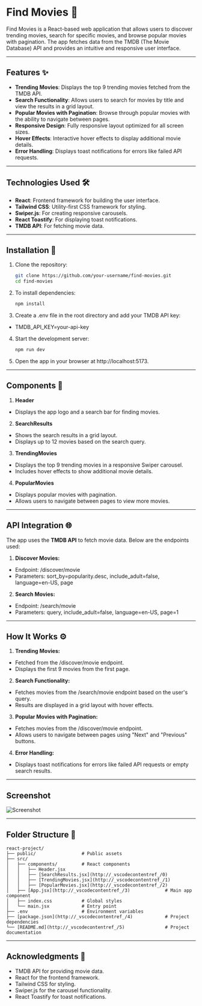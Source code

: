 # Find Movies 🎥

Find Movies is a React-based web application that allows users to discover trending movies, search for specific movies, and browse popular movies with pagination. The app fetches data from the TMDB (The Movie Database) API and provides an intuitive and responsive user interface.

---

## Features ✨

- **Trending Movies**: Displays the top 9 trending movies fetched from the TMDB API.
- **Search Functionality**: Allows users to search for movies by title and view the results in a grid layout.
- **Popular Movies with Pagination**: Browse through popular movies with the ability to navigate between pages.
- **Responsive Design**: Fully responsive layout optimized for all screen sizes.
- **Hover Effects**: Interactive hover effects to display additional movie details.
- **Error Handling**: Displays toast notifications for errors like failed API requests.

---

## Technologies Used 🛠️

- **React**: Frontend framework for building the user interface.
- **Tailwind CSS**: Utility-first CSS framework for styling.
- **Swiper.js**: For creating responsive carousels.
- **React Toastify**: For displaying toast notifications.
- **TMDB API**: For fetching movie data.

---

## Installation 🚀

1. Clone the repository:
   ```bash
   git clone https://github.com/your-username/find-movies.git
   cd find-movies
   ```
2. To install dependencies:
   ```bash
   npm install
    ```
3. Create a .env file in the root directory and add your TMDB API key:   
- TMDB_API_KEY=your-api-key
4. Start the development server:
    ```bash
    npm run dev
   ```
5. Open the app in your browser at http://localhost:5173.

---

## Components 🧩

1. **Header**
- Displays the app logo and a search bar for finding movies.
2. **SearchResults**
- Shows the search results in a grid layout.
- Displays up to 12 movies based on the search query.
3. **TrendingMovies**
- Displays the top 9 trending movies in a responsive Swiper carousel.
- Includes hover effects to show additional movie details.
4. **PopularMovies**
- Displays popular movies with pagination.
- Allows users to navigate between pages to view more movies.

---

## API Integration 🌐

The app uses the **TMDB API** to fetch movie data. Below are the endpoints used:

1. **Discover Movies:**

- Endpoint: /discover/movie
- Parameters: sort_by=popularity.desc, include_adult=false, language=en-US, page

2. **Search Movies:**

- Endpoint: /search/movie
- Parameters: query, include_adult=false, language=en-US, page=1

---

## How It Works ⚙️

1. **Trending Movies:**

- Fetched from the /discover/movie endpoint.
- Displays the first 9 movies from the first page.

2. **Search Functionality:**

- Fetches movies from the /search/movie endpoint based on the user's query.
- Results are displayed in a grid layout with hover effects.

3. **Popular Movies with Pagination:**

- Fetches movies from the /discover/movie endpoint.
- Allows users to navigate between pages using "Next" and "Previous" buttons.

4. **Error Handling:**

- Displays toast notifications for errors like failed API requests or empty search results.

---

## Screenshot

![Screenshot](./public/localhost_ScreenShot.png)

---
## Folder Structure 📂
```
react-project/
├── public/                 # Public assets
├── src/
│   ├── components/         # React components
│   │   ├── Header.jsx
│   │   ├── [SearchResults.jsx](http://_vscodecontentref_/0)
│   │   ├── [TrendingMovies.jsx](http://_vscodecontentref_/1)
│   │   ├── [PopularMovies.jsx](http://_vscodecontentref_/2)
│   ├── [App.jsx](http://_vscodecontentref_/3)             # Main app component
│   ├── index.css           # Global styles
│   └── main.jsx            # Entry point
├── .env                    # Environment variables
├── [package.json](http://_vscodecontentref_/4)            # Project dependencies
└── [README.md](http://_vscodecontentref_/5)               # Project documentation
```

---

## Acknowledgments 🙌

- TMDB API for providing movie data.
- React for the frontend framework.
- Tailwind CSS for styling.
- Swiper.js for the carousel functionality.
- React Toastify for toast notifications.